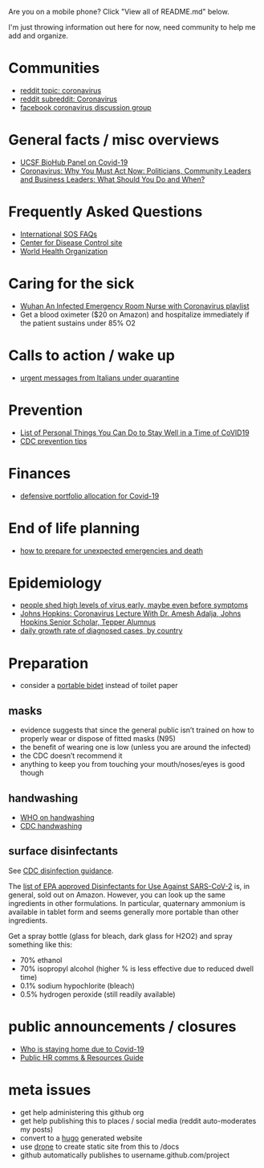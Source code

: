 Are you on a mobile phone?  Click "View all of README.md" below.

I'm just throwing information out here for now, need community to help me add and organize.

# Communities
- [reddit topic: coronavirus](https://www.reddit.com/t/coronavirus/)
- [reddit subreddit: Coronavirus](https://www.reddit.com/r/Coronavirus/)
- [facebook coronavirus discussion group](https://www.facebook.com/groups/coronavirus.discussion/)

# General facts / misc overviews
- [UCSF BioHub Panel on Covid-19](https://everythingsouthcity.com/2020/03/university-of-california-san-francisco-biohub-panel-on-covid-19-march-10-2020/)
- [Coronavirus: Why You Must Act Now: Politicians, Community Leaders and Business Leaders: What Should You Do and When?](https://medium.com/@tomaspueyo/coronavirus-act-today-or-people-will-die-f4d3d9cd99ca)

# Frequently Asked Questions
- [International SOS FAQs](https://pandemic.internationalsos.com/2019-ncov/ncov-faqs)
- [Center for Disease Control site](https://www.cdc.gov/coronavirus/2019-ncov/index.html)
- [World Health Organization](https://www.who.int/emergencies/diseases/novel-coronavirus-2019/advice-for-public)

# Caring for the sick
- [Wuhan An Infected Emergency Room Nurse with Coronavirus playlist](https://www.youtube.com/playlist?list=PL1eJNLdc8PSw9CSCr6GvN7-L-4DFjybYJ)
- Get a blood oximeter ($20 on Amazon) and hospitalize immediately if the patient sustains under 85% O2

# Calls to action / wake up
- [urgent messages from Italians under quarantine](https://www.youtube.com/watch?v=nMY0-4p9P-M)

# Prevention
- [List of Personal Things You Can Do to Stay Well in a Time of CoVID19](https://medium.com/@radiorupa/list-of-personal-things-you-can-do-to-stay-well-in-a-time-of-covid19-cd10ff0df106)
- [CDC prevention tips](https://www.cdc.gov/coronavirus/2019-ncov/prepare/prevention.html)

# Finances
- [defensive portfolio allocation for Covid-19](https://disorthodox.wordpress.com/2020/03/16/portfolio-allocation-for-covid-19/)

# End of life planning
- [how to prepare for unexpected emergencies and death](https://disorthodox.wordpress.com/2019/09/25/how-to-prepare-for-emergencies-and-unexpected-death/)

# Epidemiology
- [people shed high levels of virus early, maybe even before symptoms](https://www.statnews.com/2020/03/09/people-shed-high-levels-of-coronavirus-study-finds-but-most-are-likely-not-infectious-after-recovery-begins/)
- [Johns Hopkins: Coronavirus Lecture With Dr. Amesh Adalja, Johns Hopkins Senior Scholar, Tepper Alumnus](https://www.youtube.com/watch?v=ZhYcbo7rqEQ)
- [daily growth rate of diagnosed cases, by country](https://docs.google.com/spreadsheets/d/1eBv080HBl3zep1z2snnd4geK5oesI4Mvg44Qrhosma4/edit?usp=sharing)

# Preparation
- consider a [portable bidet](https://www.amazon.com/s?k=portable+bidet&s=review-rank&ref=sr_st_review-rank) instead of toilet paper
## masks
- evidence suggests that since the general public isn’t trained on how to properly wear or dispose of fitted masks (N95)
- the benefit of wearing one is low (unless you are around the infected)
- the CDC doesn’t recommend it
- anything to keep you from touching your mouth/noses/eyes is good though
## handwashing
- [WHO on handwashing](https://www.who.int/gpsc/clean_hands_protection/en/)
- [CDC handwashing](https://www.cdc.gov/handwashing/when-how-handwashing.html)
## surface disinfectants
See [CDC disinfection guidance](https://www.cdc.gov/coronavirus/2019-ncov/prepare/cleaning-disinfection.html).

The [list of EPA approved Disinfectants for Use Against SARS-CoV-2](https://www.epa.gov/pesticide-registration/list-n-disinfectants-use-against-sars-cov-2) is, in general, sold out on Amazon.  However, you can look up the same ingredients in other formulations.  In particular, quaternary ammonium is available in tablet form and seems generally more portable than other ingredients.

Get a spray bottle (glass for bleach, dark glass for H2O2) and spray something like this:
- 70% ethanol
- 70% isopropyl alcohol (higher % is less effective due to reduced dwell time)
- 0.1% sodium hypochlorite (bleach)
- 0.5% hydrogen peroxide (still readily available)

# public announcements / closures
- [Who is staying home due to Covid-19](https://stayinghome.club/)
- [Public HR comms & Resources Guide](https://docs.google.com/document/d/12tT0_5zGELxs7M-iCwf9enUJ0-Ibe0K8tkBSbbWhYFM/edit)

# meta issues
- get help administering this github org
- get help publishing this to places / social media (reddit auto-moderates my posts)
- convert to a [hugo](https://gohugo.io/) generated website
- use [drone](https://drone.io/) to create static site from this to /docs
- github automatically publishes to username.github.com/project

